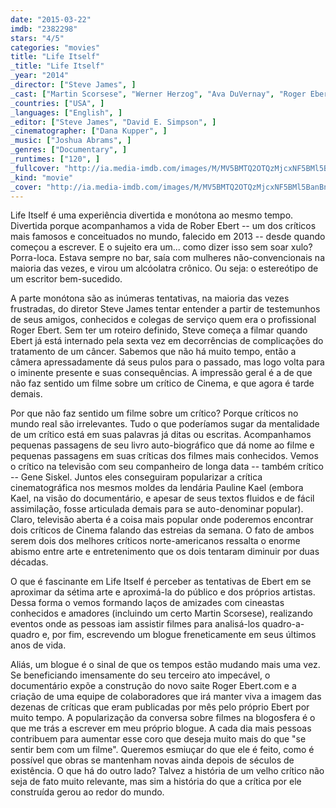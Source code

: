 ```yaml
---
date: "2015-03-22"
imdb: "2382298"
stars: "4/5"
categories: "movies"
title: "Life Itself"
_title: "Life Itself"
_year: "2014"
_director: ["Steve James", ]
_cast: ["Martin Scorsese", "Werner Herzog", "Ava DuVernay", "Roger Ebert", "Errol Morris", "Stephen Stanton", "Ramin Bahrani", "Steve James", "Chaz Ebert", ]
_countries: ["USA", ]
_languages: ["English", ]
_editor: ["Steve James", "David E. Simpson", ]
_cinematographer: ["Dana Kupper", ]
_music: ["Joshua Abrams", ]
_genres: ["Documentary", ]
_runtimes: ["120", ]
_fullcover: "http://ia.media-imdb.com/images/M/MV5BMTQ2OTQzMjcxNF5BMl5BanBnXkFtZTgwMzc2Njk3MTE@.jpg"
_kind: "movie"
_cover: "http://ia.media-imdb.com/images/M/MV5BMTQ2OTQzMjcxNF5BMl5BanBnXkFtZTgwMzc2Njk3MTE@._V1._SX94_SY140_.jpg"
---
```

Life Itself é uma experiência divertida e monótona ao mesmo tempo. Divertida porque acompanhamos a vida de Rober Ebert -- um dos críticos mais famosos e conceituados no mundo, falecido em 2013 -- desde quando começou a escrever. E o sujeito era um... como dizer isso sem soar xulo? Porra-loca. Estava sempre no bar, saía com mulheres não-convencionais na maioria das vezes, e virou um alcóolatra crônico. Ou seja: o estereótipo de um escritor bem-sucedido.

A parte monótona são as inúmeras tentativas, na maioria das vezes frustradas, do diretor Steve James tentar entender a partir de testemunhos de seus amigos, conhecidos e colegas de serviço quem era o profissional Roger Ebert. Sem ter um roteiro definido, Steve começa a filmar quando Ebert já está internado pela sexta vez em decorrências de complicações do tratamento de um câncer. Sabemos que não há muito tempo, então a câmera apressadamente dá seus pulos para o passado, mas logo volta para o iminente presente e suas consequências. A impressão geral é a de que não faz sentido um filme sobre um crítico de Cinema, e que agora é tarde demais.

Por que não faz sentido um filme sobre um crítico? Porque críticos no mundo real são irrelevantes. Tudo o que poderíamos sugar da mentalidade de um crítico está em suas palavras já ditas ou escritas. Acompanhamos pequenas passagens de seu livro auto-biográfico que dá nome ao filme e pequenas passagens em suas críticas dos filmes mais conhecidos. Vemos o crítico na televisão com seu companheiro de longa data -- também crítico -- Gene Siskel. Juntos eles conseguiram popularizar a crítica cinematográfica nos mesmos moldes da lendária Pauline Kael (embora Kael, na visão do documentário, e apesar de seus textos fluidos e de fácil assimilação, fosse articulada demais para se auto-denominar popular). Claro, televisão aberta é a coisa mais popular onde poderemos encontrar dois críticos de Cinema falando das estreias da semana. O fato de ambos serem dois dos melhores críticos norte-americanos ressalta o enorme abismo entre arte e entretenimento que os dois tentaram diminuir por duas décadas.

O que é fascinante em Life Itself é perceber as tentativas de Ebert em se aproximar da sétima arte e aproximá-la do público e dos próprios artistas. Dessa forma o vemos formando laços de amizades com cineastas conhecidos e amadores (incluindo um certo Martin Scorsese), realizando eventos onde as pessoas iam assistir filmes para analisá-los quadro-a-quadro e, por fim, escrevendo um blogue freneticamente em seus últimos anos de vida.

Aliás, um blogue é o sinal de que os tempos estão mudando mais uma vez. Se beneficiando imensamente do seu terceiro ato impecável, o documentário expõe a construção do novo saite Roger Ebert.com e a criação de uma equipe de colaboradores que irá manter viva a imagem das dezenas de críticas que eram publicadas por mês pelo próprio Ebert por muito tempo. A popularização da conversa sobre filmes na blogosfera é o que me trás a escrever em meu próprio blogue. A cada dia mais pessoas contribuem para aumentar esse coro que deseja muito mais do que "se sentir bem com um filme". Queremos esmiuçar do que ele é feito, como é possível que obras se mantenham novas ainda depois de séculos de existência. O que há do outro lado? Talvez a história de um velho crítico não seja de fato muito relevante, mas sim a história do que a crítica por ele construída gerou ao redor do mundo.
